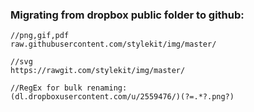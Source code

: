 ### Migrating from dropbox public folder to github:

```
//png,gif,pdf
raw.githubusercontent.com/stylekit/img/master/

//svg
https://rawgit.com/stylekit/img/master/

//RegEx for bulk renaming:
(dl.dropboxusercontent.com/u/2559476/)(?=.*?.png?)


```